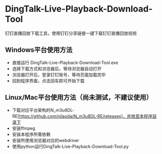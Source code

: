 # DingTalk-Live-Playback-Download-Tool
钉钉直播回放下载工具，使用钉钉分享链接一键下载钉钉直播回放视频

## Windows平台使用方法
- 直接运行 DingTalk-Live-Playback-Download-Tool.exe
- 选择下载方式和浏览器后，等待浏览器自动打开
- 浏览器打开后，登录钉钉账号，等待页面加载完毕
- 回到程序界面，点击回车即可开始下载

## Linux/Mac平台使用方法（尚未测试，不建议使用）
- 下载对应平台架构的N_m3u8DL-RE[https://github.com/nilaoda/N_m3u8DL-RE/releases]，并放至本程序目录下
- 安装ffmpeg
- 安装本程序所需依赖
- 安装所使用浏览器对应的webdriver
- 使用python运行DingTalk-Live-Playback-Download-Tool.py

